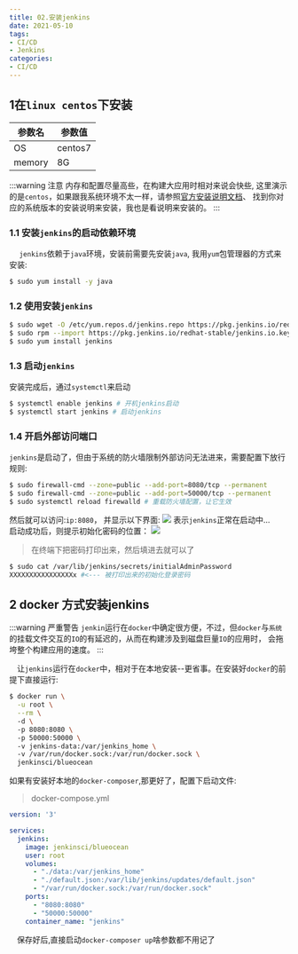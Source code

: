 ```yaml
---
title: 02.安装jenkins
date: 2021-05-10
tags:
- CI/CD
- Jenkins
categories:
- CI/CD
---
```

## 1在`linux centos`下安装
| 参数名 | 参数值 |
| --- | --- |
| OS | centos7   |
| memory | 8G |
:::warning 注意
内存和配置尽量高些，在构建大应用时相对来说会快些, 这里演示的是`centos`，如果跟我系统环境不太一样，请参照[官方安装说明文档](https://www.jenkins.io/doc/book/installing/linux/)、
找到你对应的系统版本的安装说明来安装，我也是看说明来安装的。
:::
<!-- more -->
### 1.1 安装`jenkins`的启动依赖环境
&emsp; `jenkins`依赖于`java`环境，安装前需要先安装`java`, 我用`yum`包管理器的方式来安装:
``` bash 
$ sudo yum install -y java
```
### 1.2 使用安装`jenkins`
``` bash 
$ sudo wget -O /etc/yum.repos.d/jenkins.repo https://pkg.jenkins.io/redhat-stable/jenkins.repo
$ sudo rpm --import https://pkg.jenkins.io/redhat-stable/jenkins.io.key
$ sudo yum install jenkins
```
### 1.3 启动`jenkins`
安装完成后，通过`systemctl`来启动
``` bash 
$ systemctl enable jenkins # 开机jenkins启动
$ systemctl start jenkins # 启动jenkins
```
### 1.4 开启外部访问端口
`jenkins`是启动了，但由于系统的防火墙限制外部访问无法进来，需要配置下放行规则:
``` bash 
$ sudo firewall-cmd --zone=public --add-port=8080/tcp --permanent
$ sudo firewall-cmd --zone=public --add-port=50000/tcp --permanent
$ sudo systemctl reload firewalld # 重载防火墙配置，让它生效
```
然后就可以访问:`ip:8080`， 并显示以下界面:
![](https://qiniu.wuchuheng.com/image/20210627181629.png)
表示`jenkins`正常在启动中...  
启动成功后，则提示初始化密码的位置：
![](https://qiniu.wuchuheng.com/image/20210627182042.png)
>在终端下把密码打印出来，然后填进去就可以了
``` bash 
$ sudo cat /var/lib/jenkins/secrets/initialAdminPassword
XXXXXXXXXXXXXXXXx #<--- 被打印出来的初始化登录密码
```


## 2 docker 方式安装jenkins
:::warning 严重警告
`jenkin`运行在`docker`中确定很方便，不过，但`docker`与`系统`的挂载文件交互的`IO`的有延迟的，从而在构建涉及到磁盘巨量`IO`的应用时，
会拖垮整个构建应用的速度。
:::


&emsp;让`jenkins`运行在`docker`中，相对于在本地安装--更省事。在安装好`docker`的前提下直接运行:
``` bash 
$ docker run \
  -u root \
  --rm \  
  -d \ 
  -p 8080:8080 \ 
  -p 50000:50000 \ 
  -v jenkins-data:/var/jenkins_home \ 
  -v /var/run/docker.sock:/var/run/docker.sock \ 
  jenkinsci/blueocean 
```
如果有安装好本地的`docker-composer`,那更好了，配置下启动文件:
>docker-compose.yml
``` yml 
version: '3'

services:
  jenkins:
    image: jenkinsci/blueocean
    user: root
    volumes:
      - "./data:/var/jenkins_home"
      - "./default.json:/var/lib/jenkins/updates/default.json"
      - "/var/run/docker.sock:/var/run/docker.sock"
    ports:
      - "8080:8080"
      - "50000:50000"
    container_name: "jenkins"
```
&emsp;保存好后,直接启动`docker-composer up`啥参数都不用记了
